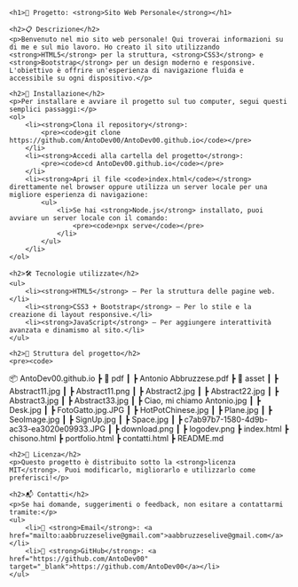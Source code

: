 <!DOCTYPE html>
<html lang="it">
<head>
    <meta charset="UTF-8">
    <meta name="viewport" content="width=device-width, initial-scale=1.0">
    <title>Progetto: Sito Web Personale</title>
</head>
<body>

    <h1>📌 Progetto: <strong>Sito Web Personale</strong></h1>

    <h2>📋 Descrizione</h2>
    <p>Benvenuto nel mio sito web personale! Qui troverai informazioni su di me e sul mio lavoro. Ho creato il sito utilizzando <strong>HTML5</strong> per la struttura, <strong>CSS3</strong> e <strong>Bootstrap</strong> per un design moderno e responsive. L'obiettivo è offrire un'esperienza di navigazione fluida e accessibile su ogni dispositivo.</p>

    <h2>🚀 Installazione</h2>
    <p>Per installare e avviare il progetto sul tuo computer, segui questi semplici passaggi:</p>
    <ol>
        <li><strong>Clona il repository</strong>:
            <pre><code>git clone https://github.com/AntoDev00/AntoDev00.github.io</code></pre>
        </li>
        <li><strong>Accedi alla cartella del progetto</strong>:
            <pre><code>cd AntoDev00.github.io</code></pre>
        </li>
        <li><strong>Apri il file <code>index.html</code></strong> direttamente nel browser oppure utilizza un server locale per una migliore esperienza di navigazione:
            <ul>
                <li>Se hai <strong>Node.js</strong> installato, puoi avviare un server locale con il comando:
                    <pre><code>npx serve</code></pre>
                </li>
            </ul>
        </li>
    </ol>

    <h2>🛠️ Tecnologie utilizzate</h2>
    <ul>
        <li><strong>HTML5</strong> – Per la struttura delle pagine web.</li>
        <li><strong>CSS3 + Bootstrap</strong> – Per lo stile e la creazione di layout responsive.</li>
        <li><strong>JavaScript</strong> – Per aggiungere interattività avanzata e dinamismo al sito.</li>
    </ul>

    <h2>📂 Struttura del progetto</h2>
    <pre><code>
📦 AntoDev00.github.io
 ┣ 📂 pdf
 ┃ ┣ Antonio Abbruzzese.pdf
 ┣ 📂 asset
 ┃ ┣ Abstract11.jpg
 ┃ ┣ Abstract11.png
 ┃ ┣ Abstract2.jpg
 ┃ ┣ Abstract22.jpg
 ┃ ┣ Abstract3.jpg
 ┃ ┣ Abstract33.jpg
 ┃ ┣ Ciao, mi chiamo Antonio.jpg
 ┃ ┣ Desk.jpg
 ┃ ┣ FotoGatto.jpg.JPG
 ┃ ┣ HotPotChinese.jpg
 ┃ ┣ Plane.jpg
 ┃ ┣ SeoImage.jpg
 ┃ ┣ SignUp.jpg
 ┃ ┣ Space.jpg
 ┃ ┣ c7ab97b7-1580-4d9b-ac33-ea3020e09933.JPG
 ┃ ┣ download.png
 ┃ ┣ logodev.png
 ┣ index.html
 ┣ chisono.html
 ┣ portfolio.html
 ┣ contatti.html
 ┣ README.md
    </code></pre>

    <h2>📄 Licenza</h2>
    <p>Questo progetto è distribuito sotto la <strong>licenza MIT</strong>. Puoi modificarlo, migliorarlo e utilizzarlo come preferisci!</p>

    <h2>📬 Contatti</h2>
    <p>Se hai domande, suggerimenti o feedback, non esitare a contattarmi tramite:</p>
    <ul>
        <li>📧 <strong>Email</strong>: <a href="mailto:aabbruzzeselive@gmail.com">aabbruzzeselive@gmail.com</a></li>
        <li>💬 <strong>GitHub</strong>: <a href="https://github.com/AntoDev00" target="_blank">https://github.com/AntoDev00</a></li>
    </ul>

</body>
</html>
